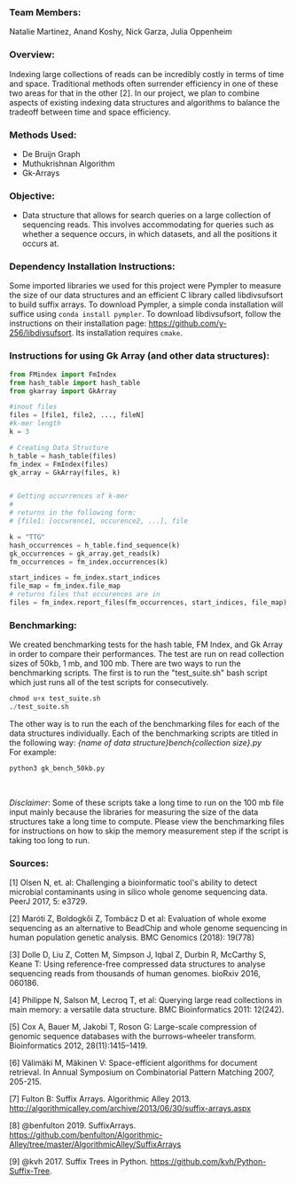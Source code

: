 ### Team Members: 
Natalie Martinez, Anand Koshy, Nick Garza, Julia Oppenheim

### Overview:
Indexing large collections of reads can be incredibly costly in terms of time and space. Traditional methods often surrender efficiency in one of these two areas for that in the other [2]. In our project, we plan to combine aspects of existing indexing data structures and algorithms to balance the tradeoff between time and space efficiency.

### Methods Used:
* De Bruijn Graph
* Muthukrishnan Algorithm
* Gk-Arrays


### Objective:
*  Data structure that allows for search queries on a large collection of sequencing reads. This involves accommodating for queries such as whether a sequence occurs, in which datasets, and all the positions it occurs at.


### Dependency Installation Instructions:
Some imported libraries we used for this project were Pympler to measure the size of our data structures and an efficient C library called libdivsufsort to build suffix arrays. To download Pympler, a simple conda installation will suffice using `conda install pympler`. To download libdivsufsort, follow the instructions on their installation page: https://github.com/y-256/libdivsufsort. Its installation requires `cmake`.

### Instructions for using Gk Array (and other data structures):

```python
from FMindex import FmIndex
from hash_table import hash_table
from gkarray import GkArray

#inout files
files = [file1, file2, ..., fileN]
#k-mer length
k = 3

# Creating Data Structure
h_table = hash_table(files)
fm_index = FmIndex(files)
gk_array = GkArray(files, k)


# Getting occurrences of k-mer
# 
# returns in the following form:
# {file1: [occurence1, occurence2, ...], file 

k = "TTG"
hash_occurrences = h_table.find_sequence(k)
gk_occurrences = gk_array.get_reads(k)
fm_occurrences = fm_index.occurrences(k)

start_indices = fm_index.start_indices
file_map = fm_index.file_map
# returns files that occurences are in
files = fm_index.report_files(fm_occurrences, start_indices, file_map)


```

### Benchmarking:
We created benchmarking tests for the hash table, FM Index, and Gk Array in order to compare their performances. The test are run on read collection sizes of 50kb, 1 mb, and 100 mb. There are two ways to run the benchmarking scripts. The first is to run the "test_suite.sh" bash script which just runs all of the test scripts for consecutively. 

```python
chmod u+x test_suite.sh
./test_suite.sh
```

The other way is to run the each of the benchmarking files for each of the data structures individually. Each of the benchmarking scripts are titled in the following way: *{name of data structure}_bench_{collection size}.py* 
<br>
For example:
```python
python3 gk_bench_50kb.py
```
<br>

*Disclaimer*: Some of these scripts take a long time to run on the 100 mb file input mainly because the libraries for measuring the size of the data structures take a long time to compute. Please view the benchmarking files for instructions on how to skip the memory measurement step if the script is taking too long to run.



### Sources:
[1] Olsen N, et. al: Challenging a bioinformatic tool's ability to detect microbial contaminants using in silico whole genome sequencing data. PeerJ 2017, 5: e3729.

[2] Maróti Z, Boldogkői Z, Tombácz D et al: Evaluation of whole exome sequencing as an alternative to BeadChip and whole genome sequencing in human population genetic analysis. BMC Genomics (2018): 19(778)

[3] Dolle D, Liu Z, Cotten M, Simpson J, Iqbal Z, Durbin R, McCarthy S, Keane T: Using reference-free compressed data structures to analyse sequencing reads from thousands of human genomes. bioRxiv 2016, 060186.

[4] Philippe N, Salson M, Lecroq T, et al:  Querying large read collections in main memory: a versatile data structure. BMC Bioinformatics 2011: 12(242).

[5] Cox A, Bauer M, Jakobi T, Roson G: Large-scale compression of genomic sequence databases with the burrows–wheeler transform. Bioinformatics 2012, 28(11):1415–1419.

[6]  Välimäki M, Mäkinen V: Space-efficient algorithms for document retrieval. In Annual Symposium on Combinatorial Pattern Matching 2007, 205-215.

[7] Fulton B: Suffix Arrays. Algorithmic Alley 2013. 
http://algorithmicalley.com/archive/2013/06/30/suffix-arrays.aspx

[8] @benfulton 2019. SuffixArrays.
https://github.com/benfulton/Algorithmic-Alley/tree/master/AlgorithmicAlley/SuffixArrays

[9] @kvh 2017. Suffix Trees in Python.
https://github.com/kvh/Python-Suffix-Tree.

